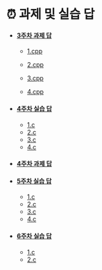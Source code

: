 # ⏰ 과제 및 실습 답

- #### [3주차 과제 답](./3주차)

  - [1.cpp](./3주차/예은/1.cpp)

  - [2.cpp](./3주차/예은/2.cpp)

  - [3.cpp](./3주차/예은/3.cpp)

  - [4.cpp](./3주차/예은/4.cpp)


    

- #### [4주차 실습 답](./4주차_실습)
  - [1.c](./4주차_실습/1.c)
  - [2.c](./4주차_실습/2.c)
  - [3.c](./4주차_실습/3.c)
  - [4.c](./4주차_실습/4.c)



- #### [4주차 과제 답](./4주차_과제)



- #### [5주차 실습 답](./5주차_실습)
  - [1.c](./5주차_실습/1.c)
  - [2.c](./5주차_실습/2.c)
  - [3.c](./5주차_실습/3.c)
  - [4.c](./5주차_실습/4.c)



- #### [6주차 실습 답](./6주차_실습)
  - [1.c](./6주차_실습/1.cpp)
  - [2.c](./6주차_실습/2.cpp)
